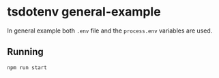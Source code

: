 # tsdotenv general-example

In general example both `.env` file and the `process.env` variables are used.

## Running

`npm run start`
